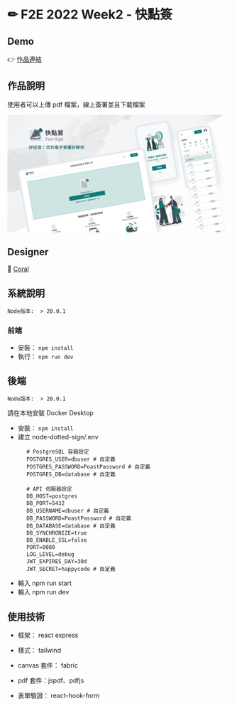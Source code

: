# ✏ F2E 2022 Week2 - 快點簽

## Demo

👉 [作品連結](https://sign.sideproject.website/)

## 作品說明

使用者可以上傳 pdf 檔案，線上簽署並且下載檔案

![image](./Thumbnail.jpg)

## Designer

👏 [Coral](https://2022.thef2e.com/users/12061549261449593305)

## 系統說明

`Node版本:  > 20.0.1`

### 前端

- 安裝： `npm install`
- 執行： `npm run dev`

## 後端

`Node版本:  > 20.0.1`

請在本地安裝 Docker Desktop

- 安裝： `npm install`
- 建立 node-dotted-sign/.env

```yml=
      # PostgreSQL 容器設定
      POSTGRES_USER=dbuser # 自定義
      POSTGRES_PASSWORD=PoastPassword # 自定義
      POSTGRES_DB=database # 自定義

      # API 伺服器設定
      DB_HOST=postgres
      DB_PORT=5432
      DB_USERNAME=dbuser # 自定義
      DB_PASSWORD=PoastPassword # 自定義
      DB_DATABASE=database # 自定義
      DB_SYNCHRONIZE=true
      DB_ENABLE_SSL=false
      PORT=8080
      LOG_LEVEL=debug
      JWT_EXPIRES_DAY=30d
      JWT_SECRET=happycode # 自定義
```

- 輸入 npm run start
- 輸入 npm run dev

## 使用技術

- 框架： react express

- 樣式： tailwind

- canvas 套件： fabric

- pdf 套件：jspdf、pdfjs

- 表單驗證： react-hook-form
